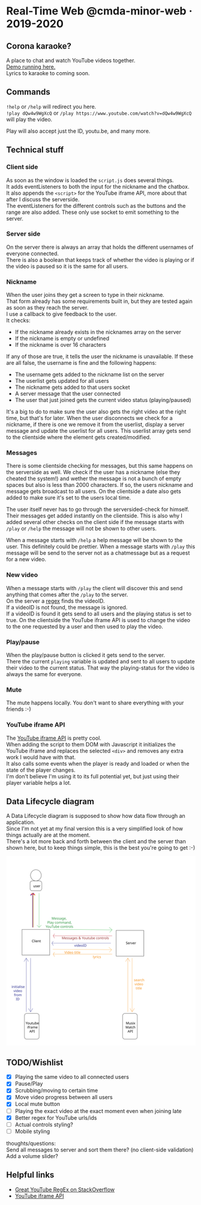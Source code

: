 # Real-Time Web @cmda-minor-web · 2019-2020

## Corona karaoke?

A place to chat and watch YouTube videos together.  
[Demo running here.](https://socket-1920.herokuapp.com/)  
Lyrics to karaoke to coming soon.

## Commands

`!help` or `/help` will redirect you here.  
`!play dQw4w9WgXcQ` or `/play https://www.youtube.com/watch?v=dQw4w9WgXcQ` will play the video.

Play will also accept just the ID, youtu.be, and many more.

## Technical stuff

### Client side

As soon as the window is loaded the `script.js` does several things.  
It adds eventListeners to both the input for the nickname and the chatbox.  
It also appends the `<script>` for the YouTube iframe API, more about that after I discuss the serverside.  
The eventListeners for the different controls such as the buttons and the range are also added. These only use socket to emit something to the server.

### Server side

On the server there is always an array that holds the different usernames of everyone connected.  
There is also a boolean that keeps track of whether the video is playing or if the video is paused so it is the same for all users.

### Nickname

When the user joins they get a screen to type in their nickname.  
That form already has some requirements built in, but they are tested again as soon as they reach the server.  
I use a callback to give feedback to the user.  
It checks:

- If the nickname already exists in the nicknames array on the server
- If the nickname is empty or undefined
- If the nickname is over 16 characters

If any of those are true, it tells the user the nickname is unavailable.
If these are all false, the username is fine and the following happens:

- The username gets added to the nickname list on the server
- The userlist gets updated for all users
- The nickname gets added to that users socket
- A server message that the user connected
- The user that just joined gets the current video status (playing/paused)

It's a big to do to make sure the user also gets the right video at the right time, but that's for later.
When the user disconnects we check for a nickname, if there is one we remove it from the userlist, display a server message and update the userlist for all users.
This userlist array gets send to the clientside where the element gets created/modified.

### Messages

There is some clientside checking for messages, but this same happens on the serverside as well.
We check if the user has a nickname (else they cheated the system!) and wether the message is not a bunch of empty spaces but also is less than 2000 characters.
If so, the users nickname and message gets broadcast to all users.
On the clientside a date also gets added to make sure it's set to the users local time.

The user itself never has to go through the serversided-check for himself. Their messages get added instantly on the clientside.
This is also why I added several other checks on the client side if the message starts with `/play` or `/help` the message will not be shown to other users.

When a message starts with `/help` a help message will be shown to the user. This definitely could be prettier.
When a message starts with `/play` this message will be send to the server not as a chatmessage but as a request for a new video.

### New video

When a message starts with `/play` the client will discover this and send anything that comes after the `/play` to the server.  
On the server a [regex](https://stackoverflow.com/questions/5830387/how-do-i-find-all-youtube-video-ids-in-a-string-using-a-regex/6901180#6901180) finds the videoID.  
If a videoID is not found, the message is ignored.  
If a videoID is found it gets send to all users and the playing status is set to true.
On the clientside the YouTube iframe API is used to change the video to the one requested by a user and then used to play the video.

### Play/pause

When the play/pause button is clicked it gets send to the server.  
There the current `playing` variable is updated and sent to all users to update their video to the current status.
That way the playing-status for the video is always the same for everyone.

### Mute

The mute happens locally. You don't want to share everything with your friends :-)

### YouTube iframe API

The [YouTube iframe API](https://developers.google.com/youtube/iframe_api_reference) is pretty cool.  
When adding the script to them DOM with Javascript it initializes the YouTube iframe and replaces the selected `<div>` and removes any extra work I would have with that.  
It also calls some events when the player is ready and loaded or when the state of the player changes.  
I'm don't believe I'm using it to its full potential yet, but just using their player variable helps a lot.

## Data Lifecycle diagram

A Data Lifecycle diagram is supposed to show how data flow through an application.  
Since I'm not yet at my final version this is a very simplified look of how things actually are at the moment.  
There's a lot more back and forth between the client and the server than shown here, but to keep things simple, this is the best you're going to get :-)

<kbd>![Data Lifecycle Diagram](https://raw.githubusercontent.com/DanielvandeVelde/real-time-web-1920/master/DLD.svg?sanitize=true "Data Lifecycle Diagram")</kbd>

## TODO/Wishlist

- [x] Playing the same video to all connected users
- [x] Pause/Play
- [x] Scrubbing/moving to certain time
- [x] Move video progress between all users
- [x] Local mute button
- [ ] Playing the exact video at the exact moment even when joining late
- [x] Better regex for YouTube urls/ids
- [ ] Actual controls styling?
- [ ] Mobile styling

thoughts/questions:  
Send all messages to server and sort them there? (no client-side validation)  
Add a volume slider?

## Helpful links

- [Great YouTube RegEx on StackOverflow](https://stackoverflow.com/questions/5830387/how-do-i-find-all-youtube-video-ids-in-a-string-using-a-regex/6901180#6901180)
- [YouTube iframe API](https://developers.google.com/youtube/iframe_api_reference)

</details>
